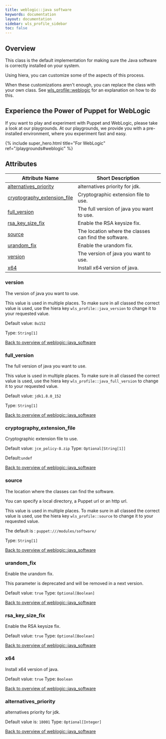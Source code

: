 ```yaml
---
title: weblogic::java software
keywords: documentation
layout: documentation
sidebar: wls_profile_sidebar
toc: false
---
```

## Overview

This class is the default implementation for making sure the Java software is correctly installed on your system.

Using hiera, you can customize some of the aspects of this process.

When these customizations aren't enough, you can replace the class with your own class. See [wls_profile::weblogic](./weblogic.html) for an explanation on how to do this.







## Experience the Power of Puppet for WebLogic

If you want to play and experiment with Puppet and WebLogic, please take a look at our playgrounds. At our playgrounds, we provide you with a pre-installed environment, where you experiment fast and easy.

{% include super_hero.html title="For WebLogic" ref="/playgrounds#weblogic" %}


## Attributes



Attribute Name                                                                      | Short Description                                     |
----------------------------------------------------------------------------------- | ----------------------------------------------------- |
[alternatives_priority](#weblogic::java_software_alternatives_priority)             | alternatives priority for jdk.                        |
[cryptography_extension_file](#weblogic::java_software_cryptography_extension_file) | Cryptographic extension file to use.                  |
[full_version](#weblogic::java_software_full_version)                               | The full version of java you want to use.             |
[rsa_key_size_fix](#weblogic::java_software_rsa_key_size_fix)                       | Enable the RSA keysize fix.                           |
[source](#weblogic::java_software_source)                                           | The location where the classes can find the software. |
[urandom_fix](#weblogic::java_software_urandom_fix)                                 | Enable the urandom fix.                               |
[version](#weblogic::java_software_version)                                         | The version of java you want to use.                  |
[x64](#weblogic::java_software_x64)                                                 | Install x64 version of java.                          |




### version<a name='weblogic::java_software_version'>

The version of java you want to use.

This value is used in multiple places. To make sure in all classed the correct value is used, use the hiera key `wls_profile::java_version` to change it to your requested value.

Default value: `8u152`


Type: `String[1]`


[Back to overview of weblogic::java_software](#attributes)

### full_version<a name='weblogic::java_software_full_version'>

The full version of java you want to use.

This value is used in multiple places. To make sure in all classed the correct value is used, use the hiera key `wls_profile::java_full_version` to change it to your requested value.

Default value: `jdk1.8.0_152`


Type: `String[1]`


[Back to overview of weblogic::java_software](#attributes)

### cryptography_extension_file<a name='weblogic::java_software_cryptography_extension_file'>

Cryptographic extension file to use.

Default value: `jce_policy-8.zip`
Type: `Optional[String[1]]`

Default:`undef`

[Back to overview of weblogic::java_software](#attributes)

### source<a name='weblogic::java_software_source'>

The location where the classes can find the software. 

You can specify a local directory, a Puppet url or an http url.

This value is used in multiple places. To make sure in all classed the correct value is used, use the hiera key `wls_profile::source` to change it to your requested value.

The default is : `puppet:///modules/software/`

Type: `String[1]`


[Back to overview of weblogic::java_software](#attributes)

### urandom_fix<a name='weblogic::java_software_urandom_fix'>

Enable the urandom fix.

This parameter is deprecated and will be removed in a next version.

Default value: `true`
Type: `Optional[Boolean]`


[Back to overview of weblogic::java_software](#attributes)

### rsa_key_size_fix<a name='weblogic::java_software_rsa_key_size_fix'>

Enable the RSA keysize fix.

Default value: `true`
Type: `Optional[Boolean]`


[Back to overview of weblogic::java_software](#attributes)

### x64<a name='weblogic::java_software_x64'>

Install x64 version of java.

Default value: `true`
Type: `Boolean`


[Back to overview of weblogic::java_software](#attributes)

### alternatives_priority<a name='weblogic::java_software_alternatives_priority'>

alternatives priority for jdk.

Default value is: `18001`
Type: `Optional[Integer]`


[Back to overview of weblogic::java_software](#attributes)
